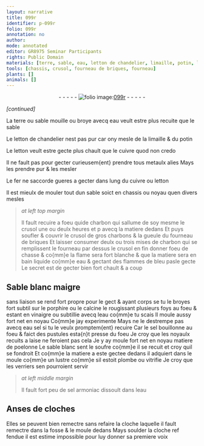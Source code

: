 ```yaml
---
layout: narrative
title: 099r
identifier: p-099r
folio: 099r
annotation: no
author:
mode: annotated
editor: GR8975 Seminar Participants
rights: Public Domain
materials: [terre, sable, eau, letton de chandelier, limaille, potin, letton, cuivre, metaulx alies, fer, charbon, charbons, Sable blanc, porphire, calcine, vinaigre, eau sel, sel, sable blanc, sel armoniac]
tools: [chassis, crusol, fourneau de briques, fourneau]
plants: []
animals: []
---
```


<div class="folio" align="center">- - - - - <a href="http://gallica.bnf.fr/ark:/12148/btv1b10500001g/f203.image" target="_blank"><img src="https://cu-mkp.github.io/2017-workshop-edition/assets/photo-icon.png" alt="folio image: " style="display:inline-block; margin-bottom:-3px;"/>099r</a> - - - - - </div>  
 
*[continued]*
  
La <span class="m">terre</span> ou <span class="m">sable</span> mouille ou broye avecq <span class="m">eau</span> veult estre
 plus recuite que le <span class="m">sable</span>
 
Le <span class="m">letton de chandelier</span> nest pas pur car ony mesle
 de la <span class="m">limaille</span> & du <span class="m">potin</span>
 
Le <span class="m">letton</span> veult estre gecte plus chault que le <span class="m">cuivre</span>
 quod non credo
 
Il ne fault pas pour gecter curieusem{ent} prendre tous
 <span class="m">metaulx alies</span> Mays les prendre pur & les mesler
 
Le <span class="m">fer</span> ne saccorde gueres a gecter dans lung du <span class="m">cuivre</span>
 ou <span class="m">letton</span>
 
 Il est mieulx de mouler tout dun <span class="m">sable</span> soict en <span class="tl">chassis</span>
 ou noyau quen divers mesles
 
> *at left top margin*
> 
>   Il fault recuire
 a foeu quide <span class="m">charbon</span>
 qui sallume de
 soy mesme le <span class="tl">crusol</span>
 une ou deulx heures
 et p avecq la
 matiere dedans
 Et puys soufler
 & couvrir le <span class="tl">crusol</span>
 de gros <span class="m">charbons</span>
 & la gueule du
 <span class="tl">fourneau de briques</span>
 Et laisser consumer
 deulx ou trois
 mises de <span class="m">charbon</span>
 qui se remplissent
 le <span class="tl">fourneau</span> par
 dessus le <span class="tl">crusol</span>
 en fin donner foeu
 de chasse & co{mm}e
 la flame sera fort
 blanche & que la
 matiere sera en
 bain liquide co{mm}e
 <span class="m">eau</span> & gectant des
 flammes de bleu
 pasle gecte
 Le secret est de
 gecter bien fort chault
 & a coup
 
 
  

##  <span class="m">Sable blanc</span> maigre

 
sans liaison se rend fort
 propre pour le gect & ayant corps se tu le broyes fort
 subtil sur le <span class="m">porphire</span> ou le <span class="m">calcine</span> le rougissant plusieurs
 foys au foeu & estant en <span class="m">vinaigre</span> ou subtillie avecq l<span class="m">eau</span>
 co{mm}e tu scais Il moule aussy fort net en noyau Co{mm}e jay
 experimente Mays ne le destrempe pas avecq <span class="m">eau sel</span> si tu
 le veulx promptem{ent} recuire Car le <span class="m">sel</span> bouillonne au foeu
 & faict des pustules esta{n}t presse du foeu Je croy que
 les noyaulx recuits a laise ne feroient pas cela Je y ay
 moule fort net en noyau matiere de poelonne Le <span class="m">sable blanc</span>
 sent le soufre co{mm}e il se recuit et croy quil se fondroit Et
 co{mm}e la matiere a este gectee dedans il adquiert dans le
 moule co{mm}e un lustre co{mm}e sil estoit plombe ou vitrifie Je croy
 que les <span class="pro">verriers</span> sen pourroient servir
 
> *at left middle margin*
> 
>   Il fault fort
 peu de <span class="m">sel armoniac</span>
 dissoult dans l<span class="m">eau</span>
 
 
  

## Anses de cloches

 
Elles se peuvent bien remectre sans refaire la cloche
 laquelle il fault remectre dans la fosse & le moule dedans
 Mays soulder la cloche ref fendue il est estime impossible
 pour luy donner sa premiere voix
 
